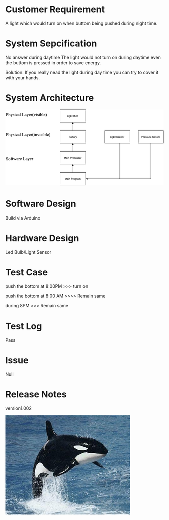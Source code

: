 # Customer Requirement
A light which would turn on when buttom being pushed during night time.

# System Sepcification
No answer during daytime
The light would not turn on during daytime even the buttom is pressed in order to save energy.

Solution: If you really nead the light during day time you can try to cover it with your hands.

# System Architecture
![image](https://github.com/pyqqc/IB-Computer-Science/blob/master/Untitled%20Diagram.png)

# Software Design
Build via Arduino

# Hardware Design
Led Bulb/Light Sensor

# Test Case
push the bottom at 8:00PM >>> turn on


push the bottom at 8:00 AM >>>> Remain same


during 8PM >>> Remain same


# Test Log
Pass

# Issue
Null


# Release Notes
version1.002

![image](https://github.com/pyqqc/IB-Computer-Science/blob/master/%E4%B8%8B%E8%BD%BD.jpg?raw=true)
